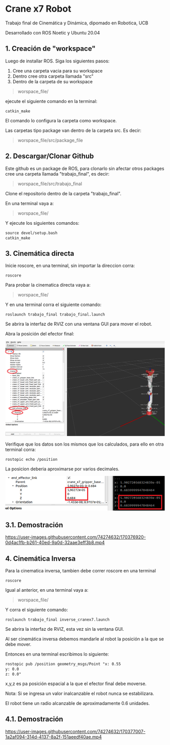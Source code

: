 # Crane x7 Robot
Trabajo final de Cinemática y Dinámica, dipomado en Robotica, UCB

Desarrollado con ROS Noetic y Ubuntu 20.04


## 1. Creación de "workspace"
Luego de installar ROS. Siga los siguientes pasos:
1. Cree una carpeta vacia para su workspace
2. Dentro cree otra carpeta llamada "src"
3. Dentro de la carpeta de su workspace

> worspace_file/

ejecute el siguiente comando en la terminal:
```
catkin_make
```
El comando lo configura la carpeta como workspace. 

Las carpetas tipo package van dentro de la carpeta src. Es decir:

> worspace_file/src/package_file

## 2. Descargar/Clonar Github

Este github es un package de ROS, para clonarlo sin afectar otros packages cree una carpeta llamada "trabajo_final", es decir:

> worspace_file/src/trabajo_final

Clone el repositorio dentro de la carpeta "trabajo_final".

En una terminal vaya a:
> worspace_file/

Y ejecute los siguientes comandos:
```
source devel/setup.bash
catkin_make
```

## 3. Cinemática directa
Inicie roscore, en una terminal, sin importar la direccion corra:

```
roscore
```
Para probar la cinematica directa vaya a:
> worspace_file/

Y en una terminal corra el siguiente comando:
```
roslaunch trabajo_final trabajo_final.launch 
```
Se abrira la interfaz de RVIZ con una ventana GUI para mover el robot.

Abra la posición del efector final:

![alt text](https://github.com/WilberRojas/ROS-Crane-x7-Robot/blob/main/images/RVIZ_endeffector.png)

Verifique que los datos son los mismos que los calculados, para ello en otra terminal corra:

```
rostopic echo /position
```
La posicion deberia aproximarse por varios decimales.

![alt text](https://github.com/WilberRojas/ROS-Crane-x7-Robot/blob/main/images/RVIZ_vs_terminal.png)

## 3.1. Demostración

https://user-images.githubusercontent.com/74274632/170376920-0d4ac1fb-b261-40ed-9a0d-32aae3eff3b8.mp4

## 4. Cinemática Inversa

Para la cinematica inversa, tambien debe correr roscore en una terminal

```
roscore
```

Igual al anterior, en una terminal vaya a:
> worspace_file/

Y corra el siguiente comando:

```
roslaunch trabajo_final inverse_cranex7.launch
```

Se abrira la interfaz de RVIZ, esta vez sin la ventana GUI. 

Al ser cinemática inversa debemos mandarle al robot la posición a la que se debe mover. 

Entonces en una terminal escribimos lo siguiente:

```
rostopic pub /position geometry_msgs/Point "x: 0.55
y: 0.0
z: 0.0" 
```

x,y,z es pa posición espacial a la que el efector final debe moverse.

Nota: Si se ingresa un valor inalcanzable el robot nunca se estabilizara.

El robot tiene un radio alcanzable de aproximadamente 0.6 unidades. 

## 4.1. Demostración


https://user-images.githubusercontent.com/74274632/170377007-1a2af094-314d-4137-8a2f-151aeedf40ae.mp4
